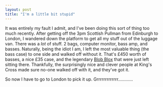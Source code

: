 ```yaml
---
layout: post
title: "I'm a little bit stupid"
---
```

It was entirely my fault I admit, and I've been doing this sort of thing too
much recently. After getting off the 3pm Scottish Pullman from Edinburgh to
London, I wandered down the platform to get all my stuff out of the luggage
van. There was a _lot_ of stuff. 2 bags, computer monitor, bass amp, and
basses. Naturally, being the idiot I am, I left the most valuable thing (the
bass case) to one side and walked off without it. That's £450 worth of basses,
a nice £35 case, and the legendary [Blob Blox][1] that were just left sitting
there. Thankfully, the surprisingly nice and clever people at King's Cross
made sure no-one walked off with it, and they've got it.

So now I have to go to London to pick it up. Grrrrrrrrrrrrr............

   [1]: /2004/05/22/the-blob-box.html

